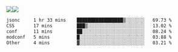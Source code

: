 <div style="display: flex; flex-direction: row;">
<img style="height: auto; width: auto;" class="img" src="https://raw.githubusercontent.com/blazepp/github-stats/master/generated/overview.svg#gh-dark-mode-only" />
<img style="height: auto; width: auto;" class="img" src="https://raw.githubusercontent.com/blazepp/github-stats/master/generated/languages.svg#gh-dark-mode-only" />
</div>

<div style="display: flex; flex-direction: row;">
<!--START_SECTION:waka-->

```txt
jsonc     1 hr 33 mins    █████████████████▒░░░░░░░   69.73 %
CSS       17 mins         ███▒░░░░░░░░░░░░░░░░░░░░░   13.02 %
conf      11 mins         ██░░░░░░░░░░░░░░░░░░░░░░░   08.24 %
modconf   5 mins          █░░░░░░░░░░░░░░░░░░░░░░░░   03.88 %
Other     4 mins          ▓░░░░░░░░░░░░░░░░░░░░░░░░   03.21 %
```

<!--END_SECTION:waka-->
</div>
